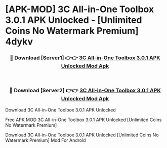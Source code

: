 # [APK-MOD] 3C All-in-One Toolbox 3.0.1 APK Unlocked - [Unlimited Coins No Watermark Premium] 4dykv



<div align="center">
<h3>🔴 Download [Server1] 👉👉 <a href="https://momento.my/?title=3C_All-in-One_Toolbox_3.0.1_APK_Unlocked">3C All-in-One Toolbox 3.0.1 APK Unlocked Mod Apk</a></h3><br>

<h3>🔴 Download [Server2] 👉👉 <a href="https://momento.my/?title=3C_All-in-One_Toolbox_3.0.1_APK_Unlocked">3C All-in-One Toolbox 3.0.1 APK Unlocked Mod Apk</a></h3>
</div>



Download 3C All-in-One Toolbox 3.0.1 APK Unlocked 

Free APK MOD 3C All-in-One Toolbox 3.0.1 APK Unlocked [Unlimited Coins No Watermark Premium]

Download 3C All-in-One Toolbox 3.0.1 APK Unlocked [Unlimited Coins No Watermark Premium] Mod For Android
